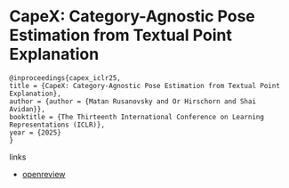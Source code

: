 # CapeX: Category-Agnostic Pose Estimation from Textual Point Explanation

```
@inproceedings{capex_iclr25,
title = {CapeX: Category-Agnostic Pose Estimation from Textual Point Explanation},
author = {author = {Matan Rusanovsky and Or Hirschorn and Shai Avidan}},
booktitle = {The Thirteenth International Conference on Learning Representations (ICLR)},
year = {2025}
}
```

links
- [openreview](https://openreview.net/forum?id=scKAXgonmq)
